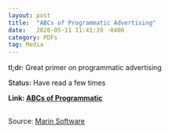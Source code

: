 ```yaml
---
layout: post
title:  "ABCs of Programmatic Advertising"
date:   2020-05-11 11:41:39 -0400
category: PDFs
tag: Media
---
```

<div style="margin-top:15px;"></div>

<span style="font-weight:500;">tl;dr:</span> Great primer on programmatic advertising

<span style="font-weight:500;">Status:</span> Have read a few times

**Link: [ABCs of Programmatic](/assets/pdfs/ABCs_Programmatic-Ads.pdf)**

<div style="margin-bottom:30px;"></div>
<p class="pdf-source">Source: <a href="https://www.marinsoftware.com/" target="_blank">Marin Software</a></p>

